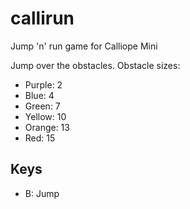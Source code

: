 # callirun
Jump 'n' run game for Calliope Mini

Jump over the obstacles.
Obstacle sizes: 
- Purple: 2
- Blue: 4
- Green: 7
- Yellow: 10
- Orange: 13
- Red: 15

## Keys
- B: Jump
